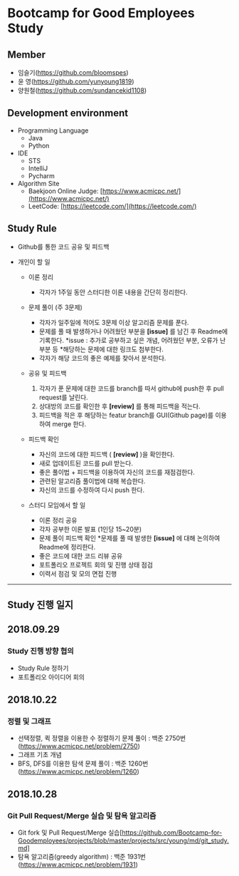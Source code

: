 # Bootcamp for Good Employees Study

## Member
 * 임슬기(https://github.com/bloomspes)
 * 윤 영(https://github.com/yunyoung1819)
 * 양원철(https://github.com/sundancekid1108)
 
 
 ## Development environment
 * Programming Language
     * Java
     * Python
 * IDE
      * STS
      * IntelliJ
      * Pycharm
 * Algorithm Site
      * Baekjoon Online Judge: [https://www.acmicpc.net/](https://www.acmicpc.net/)
      * LeetCode: [https://leetcode.com/](https://leetcode.com/)
 
 
 ## Study Rule
 * Github를 통한 코드 공유 및 피드백
    
 * 개인이 할 일
    * 이론 정리
      * 각자가 1주일 동안 스터디한 이론 내용을 간단히 정리한다.
    * 문제 풀이 (주 3문제)
      * 각자가 일주일에 적어도 3문제 이상 알고리즘 문제를 푼다.
      * 문제를 풀 때 발생하거나 어려웠던 부분을 **[issue]** 를 남긴 후 Readme에 기록한다.
        *issue : 추가로 공부하고 싶은 개념, 어려웠던 부분, 오류가 난 부분 등
        *해당하는 문제에 대한 링크도 첨부한다.
      * 각자가 해당 코드의 좋은 예제를 찾아서 분석한다.
   
    * 공유 및 피드백 
      1. 각자가 푼 문제에 대한 코드를 branch를 따서 github에 push한 후 pull request를 날린다.
      2. 상대방의 코드를 확인한 후 **[review]** 를 통해 피드백을 적는다.
      3. 피드백을 적은 후 해당하는 featur branch를 GUI(Github page)를 이용하여 merge 한다.
      
    * 피드백 확인
      * 자신의 코드에 대한 피드백 ( **[review]** )을 확인한다.
      * 새로 업데이트된 코드를 pull 받는다.
      * 좋은 풀이법 + 피드백을 이용하여 자신의 코드를 재점검한다.
      * 관련된 알고리즘 풀이법에 대해 복습한다.
      * 자신의 코드를 수정하여 다시 push 한다.
      
    * 스터디 모임에서 할 일
      * 이론 정리 공유
      * 각자 공부한 이론 발표 (1인당 15~20분)
      * 문제 풀이 피드백 확인
        *문제를 풀 때 발생한 **[issue]** 에 대해 논의하여 Readme에 정리한다.
      * 좋은 코드에 대한 코드 리뷰 공유
      * 포트폴리오 프로젝트 회의 및 진행 상태 점검
      * 이력서 점검 및 모의 면접 진행
      
 ---
 ## Study 진행 일지
 
 ## 2018.09.29
 ### Study 진행 방향 협의
 * Study Rule 정하기
 * 포트폴리오 아이디어 회의
 
 ## 2018.10.22
 ### 정렬 및 그래프 
 * 선택정렬, 퀵 정렬을 이용한 수 정렬하기 문제 풀이 : 백준 2750번 (https://www.acmicpc.net/problem/2750)
 * 그래프 기초 개념
 * BFS, DFS를 이용한 탐색 문제 풀이 : 백준 1260번 (https://www.acmicpc.net/problem/1260)
 
 ## 2018.10.28
 ### Git Pull Request/Merge 실습 및 탐욕 알고리즘
 * Git fork 및 Pull Request/Merge 실습[https://github.com/Bootcamp-for-Goodemployees/projects/blob/master/projects/src/young/md/git_study.md]
 * 탐욕 알고리즘(greedy algorithm) : 백준 1931번 (https://www.acmicpc.net/problem/1931)
 
      
 
